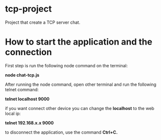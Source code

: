 # tcp-project


Project that create a TCP server chat.

# How to start the application and the connection

First step is run the following node command on the terminal: 

__node chat-tcp.js__
</br>



After running the node command, open other terminal and run the following telnet command: 

__telnet localhost 9000__
</br>



if you want connect other device you can change the __localhost__ to the web local ip:

__telnet 192.168.x.x 9000__
</br>



to disconnect the application, use the command __Ctrl+C.__
